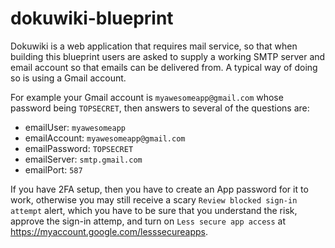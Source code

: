 # dokuwiki-blueprint

Dokuwiki is a web application that requires mail service, so that when building this blueprint users are asked to supply a working SMTP server and email account so that emails can be delivered from. A typical way of doing so is using a Gmail account.

For example your Gmail account is `myawesomeapp@gmail.com` whose password being `TOPSECRET`, then answers to several of the questions are:
 * emailUser: `myawesomeapp`
 * emailAccount: `myawesomeapp@gmail.com`
 * emailPassword: `TOPSECRET`
 * emailServer: `smtp.gmail.com`
 * emailPort: `587`
 
If you have 2FA setup, then you have to create an App password for it to work, otherwise you may still receive a scary `Review blocked sign-in attempt` alert, which you have to be sure that you understand the risk, approve the sign-in attemp, and turn on `Less secure app access` at https://myaccount.google.com/lesssecureapps.
